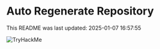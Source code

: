 # Auto Regenerate Repository

This README was last updated: 2025-01-07 16:57:55

 ![TryHackMe](https://tryhackme.com/badge/533634)